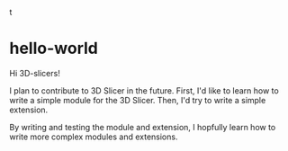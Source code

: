 t
# hello-world

Hi 3D-slicers!

I plan to contribute to 3D Slicer in the future.
First, I'd like to learn how to write a simple module for the 3D Slicer.
Then, I'd try to write a simple extension.

By writing and testing the module and extension, I hopfully learn how to write
more complex modules and extensions.
